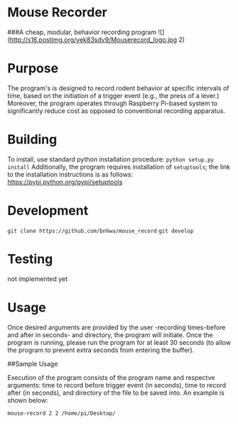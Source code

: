 # Mouse Recorder
###A cheap, modular, behavior recording program
![](http://s16.postimg.org/yek83sdv9/Mouserecord_logo.jpg 2)

# Purpose

The program's is designed to record rodent behavior at specific intervals of time, based on the initiation of a trigger event (e.g., the press of a lever.) Moreover, the program operates through Raspberry Pi-based system to significantly reduce cost as opposed to conventional recording apparatus.

# Building

To install, use standard python installation procedure:
    `python setup.py install`
Additionally, the program requires installation of `setuptools`; the link to the installation instructions is as follows: <https://pypi.python.org/pypi/setuptools>


# Development
`git clone https://github.com/bnhwa/mouse_record`
`git develop`



# Testing
not implemented yet


# Usage

Once desired arguments are provided by the user -recording times-before and after in seconds- and directory, the program will initiate. Once the program is running, please run the program for at least 30 seconds (to allow the program to prevent extra seconds from entering the buffer).


##Sample Usage

Execution of the program consists of the program name and respectve arguments: time to record before trigger event (in seconds), time to record after (in seconds), and directory of the file to be saved into. An example is shown below:

`mouse-record 2 2 /home/pi/Desktop/`
